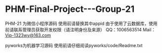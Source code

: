 # PHM-Final-Project---Group-21

PHM-21 为微信小程序源码
使用前请替换其中appid
由于使用了云数据库，使用前请联系管理员获取开发权限（请注明身份及来源）
QQ：1006563514 Mail：Vip-1323wy@163.com

pyworks为机器学习源码
使用前请仔细阅读pyworks/code/Readme.txt
